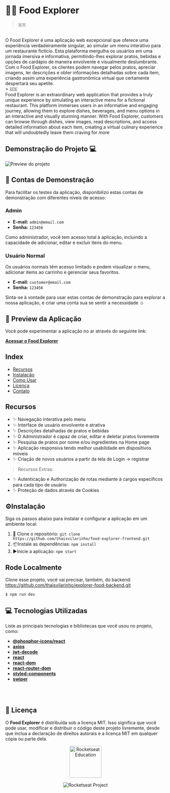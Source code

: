 # 🍜🌐 Food Explorer

> 🇧🇷
</br>
O Food Explorer é uma aplicação web excepcional que oferece uma experiência verdadeiramente singular, ao simular um menu interativo para um restaurante fictício. Esta plataforma mergulha os usuários em uma jornada imersiva e informativa, permitindo-lhes explorar pratos, bebidas e opções de cardápio de maneira envolvente e visualmente deslumbrante. Com o Food Explorer, os clientes podem navegar pelos pratos, apreciar imagens, ler descrições e obter informações detalhadas sobre cada item, criando assim uma experiência gastronômica virtual que certamente despertará seu apetite.
</br>
> 🇺🇸
</br>
Food Explorer is an extraordinary web application that provides a truly unique experience by simulating an interactive menu for a fictional restaurant. This platform immerses users in an informative and engaging journey, allowing them to explore dishes, beverages, and menu options in an interactive and visually stunning manner. With Food Explorer, customers can browse through dishes, view images, read descriptions, and access detailed information about each item, creating a virtual culinary experience that will undoubtedly leave them craving for more

##  Demonstração do Projeto 💻
![Preview do projeto](https://cdn.discordapp.com/attachments/1135990801948745979/1154859433684381716/Mockups.png)

## 🔐 Contas de Demonstração

Para facilitar os testes da aplicação, disponibilizo estas contas de demonstração com diferentes níveis de acesso:

### Admin

- **E-mail:** `admin@email.com`
- **Senha:** `123456`

Como administrador, você tem acesso total à aplicação, incluindo a capacidade de adicionar, editar e excluir itens do menu.

### Usuário Normal

Os usuários normais têm acesso limitado e podem visualizar o menu, adicionar items ao carrinho e gerenciar seus favoritos.

- **E-mail:** `customer@email.com`
- **Senha:** `123456`


Sinta-se à vontade para usar estas contas de demonstração para explorar a nossa aplicação, e criar uma conta sua se sentir a necessidade ☺

## 📱 Preview da Aplicação 

Você pode experimentar a aplicação no ar através do seguinte link:

[**Acessar o Food Explorer**](https://explorer-food-frontend-app.netlify.app/)
## Index

- [Recursos](#recursos)
- [Instalação](#⚙Instalação)
- [Como Usar](#como-usar)
- [Licença](#📄-Licença)
- [Contato](#📧-Contato)

## Recursos

- ✨ Navegação interativa pelo menu
- ✨ Interface de usuário envolvente e atrativa
- ✨ Descrições detalhadas de pratos e bebidas
- ✨ O Administrador é capaz de criar, editar e deletar pratos livremente
- ✨ Pesquisa de pratos por nome e/ou ingredientes na Home page
- ✨ Aplicação responsiva tendo melhor usabilidade em dispositivos móveis
- ✨ Criação de novos usuários a partir da tela de Login -> registrar 
> Recursos Extras:
- ✨ Autenticação e Authorização de rotas mediante à cargos específicos para cada tipo de usuário
- ✨ Proteção de dados através de Cookies


## ⚙Instalação
Siga os passos abaixo para instalar e configurar a aplicação em um ambiente local:

1. 📩 Clone o repositório: `git clone https://github.com/thaisvilarinho/food-explorer-frontend.git`
2. 📦Instale as dependências: `npm install`
3. ▶Inicie a aplicação: `npm start`

## Rode Localmente
Clone esse projeto, você vai precisar, também, do backend: https://github.com/thaisvilarinho/explorer-food-backend.git

```bash
$ npm run dev
```
## 💻 Tecnologias Utilizadas

Liste as principais tecnologias e bibliotecas que você usou no projeto, como:

- [**@phosphor-icons/react**](https://github.com/phosphor-icons/phosphor-react)
- [**axios**](https://axios-http.com/)
- [**jwt-decode**](https://www.npmjs.com/package/jwt-decode)
- [**react**](https://reactjs.org/)
- [**react-dom**](https://reactjs.org/)
- [**react-router-dom**](https://reactrouter.com/web/guides/quick-start)
- [**styled-components**](https://styled-components.com/)
- [**swiper**](https://github.com/nolimits4web/swiper)

<!--START_SECTION:footer-->

<br />
<br />

## 📄 Licença
O **Food Explorer** é distribuída sob a licença MIT. Isso significa que você pode usar, modificar e distribuir o código deste projeto livremente, desde que inclua a declaração de direitos autorais e a licença MIT em qualquer cópia ou parte dela.
<p align="center">
  <img alt="Rocketseat Education" src="https://avatars.githubusercontent.com/u/69590972?s=200&v=4" width="100px" />
</p>

<p align="center">
  <img src="https://img.shields.io/static/v1?label=Rocketseat&message=Education&color=8257e5&labelColor=202024" alt="Rocketseat Project" />
</p>

<!--END_SECTION:footer-->
